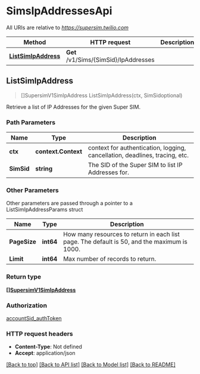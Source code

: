 # SimsIpAddressesApi

All URIs are relative to *https://supersim.twilio.com*

Method | HTTP request | Description
------------- | ------------- | -------------
[**ListSimIpAddress**](SimsIpAddressesApi.md#ListSimIpAddress) | **Get** /v1/Sims/{SimSid}/IpAddresses | 



## ListSimIpAddress

> []SupersimV1SimIpAddress ListSimIpAddress(ctx, SimSidoptional)



Retrieve a list of IP Addresses for the given Super SIM.

### Path Parameters


Name | Type | Description
------------- | ------------- | -------------
**ctx** | **context.Context** | context for authentication, logging, cancellation, deadlines, tracing, etc.
**SimSid** | **string** | The SID of the Super SIM to list IP Addresses for.

### Other Parameters

Other parameters are passed through a pointer to a ListSimIpAddressParams struct


Name | Type | Description
------------- | ------------- | -------------
**PageSize** | **int64** | How many resources to return in each list page. The default is 50, and the maximum is 1000.
**Limit** | **int64** | Max number of records to return.

### Return type

[**[]SupersimV1SimIpAddress**](SupersimV1SimIpAddress.md)

### Authorization

[accountSid_authToken](../README.md#accountSid_authToken)

### HTTP request headers

- **Content-Type**: Not defined
- **Accept**: application/json

[[Back to top]](#) [[Back to API list]](../README.md#documentation-for-api-endpoints)
[[Back to Model list]](../README.md#documentation-for-models)
[[Back to README]](../README.md)

